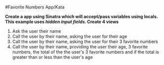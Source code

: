 #Favorite Numbers App/Kata

**Create a app using Sinatra which will accept/pass variables using locals. This example uses *hidden input fields*. Create 4 views**
1. Ask the user their name
2. Call the user by their name, asking the user for their age
3. Call the user by their name, asking the user for their 3 favorite numbers
4. Call the user by their name, providing the user their age, 3 favorite numbers, the total of the the user's 3 favorite numbers and if the total is greater than or less than the user's age
